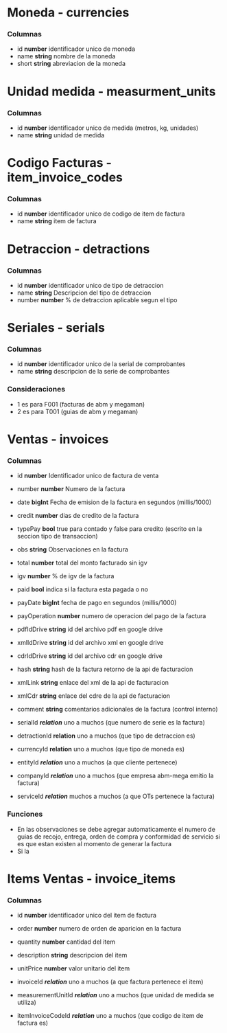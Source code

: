 # Moneda - currencies
### Columnas
- id **number** identificador unico de moneda
- name **string** nombre de la moneda
- short **string** abreviacion de la moneda

# Unidad medida - measurment_units
### Columnas
- id **number** identificador unico de medida (metros, kg, unidades)
- name **string** unidad de medida

# Codigo Facturas - item_invoice_codes
### Columnas
- id **number** identificador unico de codigo de item de factura
- name **string** item de factura


# Detraccion - detractions
### Columnas
- id **number** identificador unico de tipo de detraccion
- name **string** Descripcion del tipo de detraccion
- number **number** % de detraccion aplicable segun el tipo

# Seriales - serials
### Columnas
- id **number** identificador unico de la serial de comprobantes
- name **string** descripcion de la serie de comprobantes

### Consideraciones
- 1 es para F001 (facturas de abm y megaman)
- 2 es para T001 (guias de abm y megaman)

# Ventas - invoices
### Columnas
- id **number** Identificador unico de factura de venta
- number **number** Numero de la factura
- date **bigInt** Fecha de emision de la factura en segundos (millis/1000)
- credit **number** dias de credito de la factura
- typePay **bool** true para contado y false para credito (escrito en la seccion tipo de transaccion)
- obs **string** Observaciones en la factura
- total **number** total del monto facturado sin igv
- igv **number** % de igv de la factura
- paid **bool** indica si la factura esta pagada o no
- payDate **bigInt** fecha de pago en segundos (millis/1000)
- payOperation **number** numero de operacion del pago de la factura
- pdfIdDrive **string** id del archivo pdf en google drive
- xmlIdDrive **string** id del archivo xml en google drive
- cdrIdDrive **string** id del archivo cdr en google drive
- hash **string** hash de la factura retorno de la api de facturacion
- xmlLink **string** enlace del xml de la api de facturacion
- xmlCdr **string** enlace del cdre de la api de facturacion
- comment **string** comentarios adicionales de la factura (control interno)

- serialId ***relation*** uno a muchos (que numero de serie es la factura)
- detractionId **relation** uno a muchos (que tipo de detraccion es)
- currencyId **relation** uno a muchos (que tipo de moneda es)
- entityId ***relation*** uno a muchos (a que cliente pertenece) 
- companyId ***relation*** uno a muchos (que empresa abm-mega emitio la factura)
- serviceId ***relation*** muchos a muchos (a que OTs pertenece la factura)


### Funciones
- En las observaciones se debe agregar automaticamente el numero de guias de recojo, entrega, orden de compra y conformidad de servicio si es que estan existen al momento de generar la factura
- Si la 


# Items Ventas - invoice_items
### Columnas
- id **number** identificador unico del item de factura
- order **number** numero de orden de aparicion en la factura
- quantity **number** cantidad del item
- description **string** descripcion del item 
- unitPrice **number** valor unitario del item

- invoiceId ***relation*** uno a muchos (a que factura pertenece el item) 
- measurementUnitId ***relation*** uno a muchos (que unidad de medida se utiliza)
- itemInvoiceCodeId ***relation*** uno a muchos (que codigo de item de factura es)